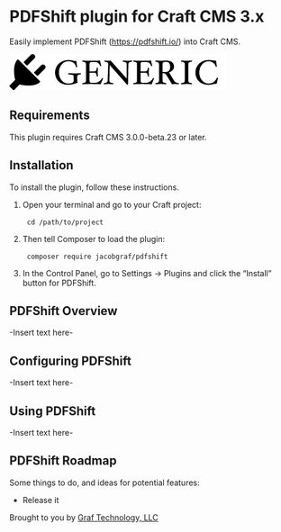 # PDFShift plugin for Craft CMS 3.x

Easily implement PDFShift (https://pdfshift.io/) into Craft CMS.

![Screenshot](resources/img/plugin-logo.png)

## Requirements

This plugin requires Craft CMS 3.0.0-beta.23 or later.

## Installation

To install the plugin, follow these instructions.

1. Open your terminal and go to your Craft project:

        cd /path/to/project

2. Then tell Composer to load the plugin:

        composer require jacobgraf/pdfshift

3. In the Control Panel, go to Settings → Plugins and click the “Install” button for PDFShift.

## PDFShift Overview

-Insert text here-

## Configuring PDFShift

-Insert text here-

## Using PDFShift

-Insert text here-

## PDFShift Roadmap

Some things to do, and ideas for potential features:

* Release it

Brought to you by [Graf Technology, LLC](https://graftechnology.com/)

